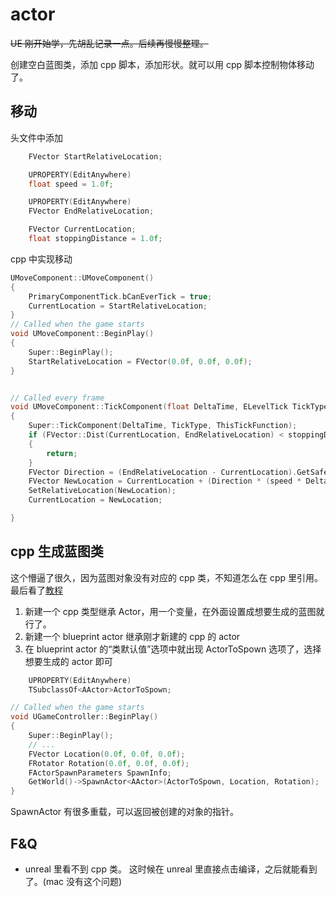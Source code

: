 # actor

~~UE 刚开始学，先胡乱记录一点。后续再慢慢整理。~~

创建空白蓝图类，添加 cpp 脚本，添加形状。就可以用 cpp 脚本控制物体移动了。

## 移动

头文件中添加

```cpp
	FVector StartRelativeLocation;

	UPROPERTY(EditAnywhere)
	float speed = 1.0f;

	UPROPERTY(EditAnywhere)
	FVector EndRelativeLocation;

	FVector CurrentLocation;
	float stoppingDistance = 1.0f;
```

cpp 中实现移动

```cpp
UMoveComponent::UMoveComponent()
{
	PrimaryComponentTick.bCanEverTick = true;
	CurrentLocation = StartRelativeLocation;
}
// Called when the game starts
void UMoveComponent::BeginPlay()
{
	Super::BeginPlay();
	StartRelativeLocation = FVector(0.0f, 0.0f, 0.0f);
}


// Called every frame
void UMoveComponent::TickComponent(float DeltaTime, ELevelTick TickType, FActorComponentTickFunction* ThisTickFunction)
{
	Super::TickComponent(DeltaTime, TickType, ThisTickFunction);
	if (FVector::Dist(CurrentLocation, EndRelativeLocation) < stoppingDistance)
	{
		return;
	}
	FVector Direction = (EndRelativeLocation - CurrentLocation).GetSafeNormal();
	FVector NewLocation = CurrentLocation + (Direction * (speed * DeltaTime));
	SetRelativeLocation(NewLocation);
	CurrentLocation = NewLocation;

}
```

## cpp 生成蓝图类

这个懵逼了很久，因为蓝图对象没有对应的 cpp 类，不知道怎么在 cpp 里引用。最后看了[教程](https://forums.unrealengine.com/t/how-to-spawn-a-blueprint-actor-via-c/78121/12)

1. 新建一个 cpp 类型继承 Actor，用一个变量，在外面设置成想要生成的蓝图就行了。
2. 新建一个 blueprint actor 继承刚才新建的 cpp 的 actor
3. 在 blueprint actor 的“类默认值”选项中就出现 ActorToSpown 选项了，选择想要生成的 actor 即可

```cpp
	UPROPERTY(EditAnywhere)
	TSubclassOf<AActor>ActorToSpown;
```

```cpp
// Called when the game starts
void UGameController::BeginPlay()
{
	Super::BeginPlay();
	// ...
	FVector Location(0.0f, 0.0f, 0.0f);
	FRotator Rotation(0.0f, 0.0f, 0.0f);
	FActorSpawnParameters SpawnInfo;
	GetWorld()->SpawnActor<AActor>(ActorToSpown, Location, Rotation);
}
```

SpawnActor 有很多重载，可以返回被创建的对象的指针。

## F&Q

- unreal 里看不到 cpp 类。 这时候在 unreal 里直接点击编译，之后就能看到了。(mac 没有这个问题)
